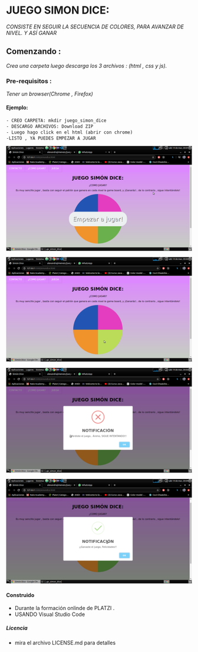 
# JUEGO SIMON DICE:
 _CONSISTE EN SEGUIR LA SECUENCIA DE COLORES, PARA AVANZAR DE NIVEL. Y ASÍ GANAR_

## Comenzando :
_Crea una carpeta luego descarga los 3 archivos : (html , css y js)._ 
 

### Pre-requisitos :
_Tener un browser(Chrome , Firefox)_


#### Ejemplo:
```
- CREO CARPETA: mkdir juego_simon_dice   
- DESCARGO ARCHIVOS: Download ZIP  
- Luego hago click en el html (abrir con chrome)  
-LISTO , YA PUEDES EMPEZAR A JUGAR  
```


![juego](https://github.com/alexandrajimenezc/juego_simon_dice/blob/master/simondice.png)  


![color activo](https://github.com/alexandrajimenezc/juego_simon_dice/blob/master/simondice1.png)  


![perdiste el juego](https://github.com/alexandrajimenezc/juego_simon_dice/blob/master/simondiceperdiste.png)  


![GANASTE el juego](https://github.com/alexandrajimenezc/juego_simon_dice/blob/master/simondiceganaste.png)  


#### Construido
 - Durante la formación onlinde de PLATZI .  
 - USANDO Visual Studio Code  


##### Licencia 
 - mira el archivo LICENSE.md para detalles

